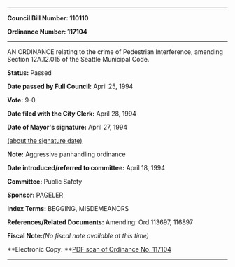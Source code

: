 

********

**Council Bill Number: 110110**
   
**Ordinance Number: 117104**
********

 AN ORDINANCE relating to the crime of Pedestrian Interference, amending Section 12A.12.015 of the Seattle Municipal Code.

**Status:** Passed
   
**Date passed by Full Council:** April 25, 1994
   
**Vote:** 9-0
   
**Date filed with the City Clerk:** April 28, 1994
   
**Date of Mayor's signature:** April 27, 1994
   
[(about the signature date)](/~public/approvaldate.htm)
   
   
**Note:** Aggressive panhandling ordinance

   
**Date introduced/referred to committee:** April 18, 1994
   
**Committee:** Public Safety
   
**Sponsor:** PAGELER
   
   
**Index Terms:** BEGGING, MISDEMEANORS

**References/Related Documents:** Amending: Ord 113697, 116897

**Fiscal Note:**_(No fiscal note available at this time)_

**Electronic Copy: **[PDF scan of Ordinance No. 117104](/~archives/Ordinances/Ord_117104.pdf)

********

